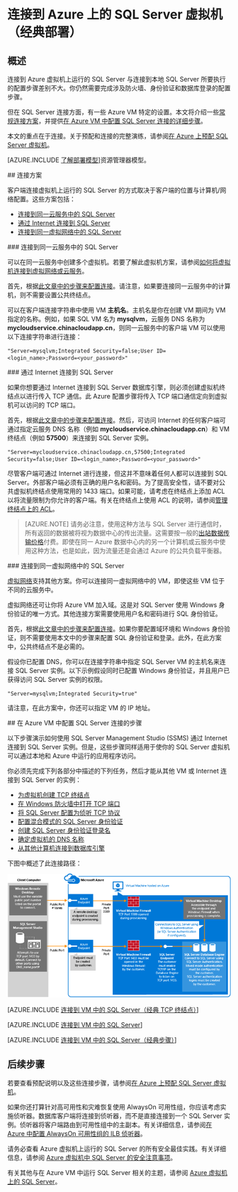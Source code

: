 <properties 
	pageTitle="连接到 SQL Server 虚拟机（经典）| Azure"
	description="本主题使用通过经典部署模型创建的资源并介绍了如何在 Azure 中连接到虚拟机上运行的 SQL Server。方案根据网络配置和客户端位置的不同而异。"
	services="virtual-machines"
	documentationCenter="na"
	authors="rothja"
	manager="jeffreyg"
	editor="monicar"    
	tags="azure-service-management"/>
<tags
	ms.service="virtual-machines"
	ms.date="12/18/2015"
	wacn.date="02/26/2016"/>

# 连接到 Azure 上的 SQL Server 虚拟机（经典部署）

## 概述

连接到 Azure 虚拟机上运行的 SQL Server 与连接到本地 SQL Server 所要执行的配置步骤差别不大。你仍然需要完成涉及防火墙、身份验证和数据库登录的配置步骤。

但在 SQL Server 连接方面，有一些 Azure VM 特定的设置。本文将介绍一些[常规连接方案](#connection-scenarios)，并提供[在 Azure VM 中配置 SQL Server 连接的详细步骤](#steps-for-configuring-sql-server-connectivity-in-an-azure-vm)。

本文的重点在于连接。关于预配和连接的完整演练，请参阅[在 Azure 上预配 SQL Server 虚拟机](/documentation/articles/virtual-machines-provision-sql-server)。

[AZURE.INCLUDE [了解部署模型](../includes/learn-about-deployment-models-classic-include.md)]资源管理器模型。

##<a name="connection-scenarios"></a> 连接方案

客户端连接虚拟机上运行的 SQL Server 的方式取决于客户端的位置与计算机/网络配置。这些方案包括：

- [连接到同一云服务中的 SQL Server](#connect-to-sql-server-in-the-same-cloud-service)
- [通过 Internet 连接到 SQL Server](#connect-to-sql-server-over-the-internet)
- [连接到同一虚拟网络中的 SQL Server](#connect-to-sql-server-in-the-same-virtual-network)

###<a name="connect-to-sql-server-in-the-same-cloud-service"></a> 连接到同一云服务中的 SQL Server

可以在同一云服务中创建多个虚拟机。若要了解此虚拟机方案，请参阅[如何将虚拟机连接到虚拟网络或云服务](/documentation/articles/cloud-services-connect-virtual-machine)。

首先，根据[此文章中的步骤来配置连接](#steps-for-configuring-sql-server-connectivity-in-an-azure-vm)。请注意，如果要连接同一云服务中的计算机，则不需要设置公共终结点。

可以在客户端连接字符串中使用 VM **主机名**。主机名是你在创建 VM 期间为 VM 指定的名称。例如，如果 SQL VM 名为 **mysqlvm**，云服务 DNS 名称为 **mycloudservice.chinacloudapp.cn**，则同一云服务中的客户端 VM 可以使用以下连接字符串进行连接：

	"Server=mysqlvm;Integrated Security=false;User ID=<login_name>;Password=<your_password>"

###<a name="connect-to-sql-server-over-the-internet"></a> 通过 Internet 连接到 SQL Server

如果你想要通过 Internet 连接到 SQL Server 数据库引擎，则必须创建虚拟机终结点以进行传入 TCP 通信。此 Azure 配置步骤将传入 TCP 端口通信定向到虚拟机可以访问的 TCP 端口。

首先，根据[此文章中的步骤来配置连接](#steps-for-configuring-sql-server-connectivity-in-an-azure-vm)。然后，可访问 Internet 的任何客户端可通过指定云服务 DNS 名称（例如 **mycloudservice.chinacloudapp.cn**）和 VM 终结点（例如 **57500**）来连接到 SQL Server 实例。

	"Server=mycloudservice.chinacloudapp.cn,57500;Integrated Security=false;User ID=<login_name>;Password=<your_password>"

尽管客户端可通过 Internet 进行连接，但这并不意味着任何人都可以连接到 SQL Server。外部客户端必须有正确的用户名和密码。为了提高安全性，请不要对公共虚拟机终结点使用常用的 1433 端口。如果可能，请考虑在终结点上添加 ACL 以将流量限制为你允许的客户端。有关在终结点上使用 ACL 的说明，请参阅[管理终结点上的 ACL](/documentation/articles/virtual-machines-set-up-endpoints#manage-the-acl-on-an-endpoint)。

>[AZURE.NOTE] 请务必注意，使用这种方法与 SQL Server 进行通信时，所有返回的数据被将视为数据中心的传出流量。这需要按一般的[出站数据传输价格](/pricing/details/data-transfer)付费。即使在同一 Azure 数据中心内的另一个计算机或云服务中使用这种方法，也是如此，因为流量还是会通过 Azure 的公共负载平衡器。

###<a name="connect-to-sql-server-in-the-same-virtual-network"></a> 连接到同一虚拟网络中的 SQL Server

[虚拟网络](/documentation/articles/virtual-networks-overview)支持其他方案。你可以连接同一虚拟网络中的 VM，即使这些 VM 位于不同的云服务中。

虚拟网络还可让你将 Azure VM 加入域。这是对 SQL Server 使用 Windows 身份验证的唯一方式。其他连接方案需要使用用户名和密码进行 SQL 身份验证。

首先，根据[此文章中的步骤来配置连接](#steps-for-configuring-sql-server-connectivity-in-an-azure-vm)。如果你要配置域环境和 Windows 身份验证，则不需要使用本文中的步骤来配置 SQL 身份验证和登录。此外，在此方案中，公共终结点不是必需的。

假设你已配置 DNS，你可以在连接字符串中指定 SQL Server VM 的主机名来连接 SQL Server 实例。以下示例假设同时已配置 Windows 身份验证，并且用户已获得访问 SQL Server 实例的权限。

	"Server=mysqlvm;Integrated Security=true" 

请注意，在此方案中，你还可以指定 VM 的 IP 地址。

##<a name="steps-for-configuring-sql-server-connectivity-in-an-azure-vm"></a> 在 Azure VM 中配置 SQL Server 连接的步骤

以下步骤演示如何使用 SQL Server Management Studio (SSMS) 通过 Internet 连接到 SQL Server 实例。但是，这些步骤同样适用于使你的 SQL Server 虚拟机可以通过本地和 Azure 中运行的应用程序访问。

你必须先完成下列各部分中描述的下列任务，然后才能从其他 VM 或 Internet 连接到 SQL Server 的实例：

- [为虚拟机创建 TCP 终结点](#create-a-tcp-endpoint-for-the-virtual-machine)
- [在 Windows 防火墙中打开 TCP 端口](#open-tcp-ports-in-the-windows-firewall-for-the-default-instance-of-the-database-engine)
- [将 SQL Server 配置为侦听 TCP 协议](#configure-sql-server-to-listen-on-the-tcp-protocol)
- [配置混合模式的 SQL Server 身份验证](#configure-sql-server-for-mixed-mode-authentication)
- [创建 SQL Server 身份验证登录名](#create-sql-server-authentication-logins)
- [确定虚拟机的 DNS 名称](#determine-the-dns-name-of-the-virtual-machine)
- [从其他计算机连接到数据库引擎](#connect-to-the-database-engine-from-another-computer)

下图中概述了此连接路径：

![连接到 SQL Server 虚拟机](./media/virtual-machines-sql-server-connection-steps/SQLServerinVMConnectionMap.png)

[AZURE.INCLUDE [连接到 VM 中的 SQL Server（经典 TCP 终结点）](../includes/virtual-machines-sql-server-connection-steps-classic-tcp-endpoint.md)]

[AZURE.INCLUDE [连接到 VM 中的 SQL Server](../includes/virtual-machines-sql-server-connection-steps.md)]

[AZURE.INCLUDE [连接到 VM 中的 SQL Server（经典步骤）](../includes/virtual-machines-sql-server-connection-steps-classic.md)]

## 后续步骤

若要查看预配说明以及这些连接步骤，请参阅[在 Azure 上预配 SQL Server 虚拟机](/documentation/articles/virtual-machines-provision-sql-server)。

如果你还打算针对高可用性和灾难恢复使用 AlwaysOn 可用性组，你应该考虑实施侦听器。数据库客户端将连接到侦听器，而不是直接连接到一个 SQL Server 实例。侦听器将客户端路由到可用性组中的主副本。有关详细信息，请参阅[在 Azure 中配置 AlwaysOn 可用性组的 ILB 侦听器](/documentation/articles/virtual-machines-sql-server-configure-ilb-alwayson-availability-group-listener)。

请务必查看 Azure 虚拟机上运行的 SQL Server 的所有安全最佳实践。有关详细信息，请参阅 [Azure 虚拟机中 SQL Server 的安全注意事项](/documentation/articles/virtual-machines-sql-server-security-considerations)。

有关其他与在 Azure VM 中运行 SQL Server 相关的主题，请参阅 [Azure 虚拟机上的 SQL Server](/documentation/articles/virtual-machines-sql-server-infrastructure-services)。

<!---HONumber=Mooncake_0215_2016-->
